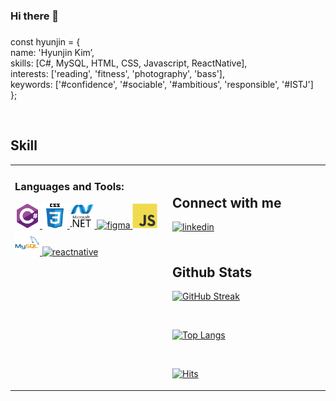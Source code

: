 ### Hi there 👋

  

### <div>

const hyunjin = { <br/>
			name: 'Hyunjin Kim’,  <br/>
			skills: [C#, MySQL, HTML, CSS, Javascript, ReactNative], <br/>
			interests: ['reading', 'fitness', 'photography', 'bass'],  <br/>
			keywords: ['#confidence', '#sociable', '#ambitious', 'responsible', '#ISTJ']  <br/>
};
</div>  
  
  

<br/>  


## Skill
<table><tr><td valign="top" width="33%">



<h3 align="left">Languages and Tools:</h3>
<p align="left"> <a href="https://www.w3schools.com/cs/" target="_blank" rel="noreferrer"> <img src="https://raw.githubusercontent.com/devicons/devicon/master/icons/csharp/csharp-original.svg" alt="csharp" width="40" height="40"/> </a> <a href="https://www.w3schools.com/css/" target="_blank" rel="noreferrer"> <img src="https://raw.githubusercontent.com/devicons/devicon/master/icons/css3/css3-original-wordmark.svg" alt="css3" width="40" height="40"/> </a> <a href="https://dotnet.microsoft.com/" target="_blank" rel="noreferrer"> <img src="https://raw.githubusercontent.com/devicons/devicon/master/icons/dot-net/dot-net-original-wordmark.svg" alt="dotnet" width="40" height="40"/> </a> <a href="https://www.figma.com/" target="_blank" rel="noreferrer"> <img src="https://www.vectorlogo.zone/logos/figma/figma-icon.svg" alt="figma" width="40" height="40"/> </a> <a href="https://developer.mozilla.org/en-US/docs/Web/JavaScript" target="_blank" rel="noreferrer"> <img src="https://raw.githubusercontent.com/devicons/devicon/master/icons/javascript/javascript-original.svg" alt="javascript" width="40" height="40"/> </a> <a href="https://www.mysql.com/" target="_blank" rel="noreferrer"> <img src="https://raw.githubusercontent.com/devicons/devicon/master/icons/mysql/mysql-original-wordmark.svg" alt="mysql" width="40" height="40"/> </a> <a href="https://reactnative.dev/" target="_blank" rel="noreferrer"> <img src="https://reactnative.dev/img/header_logo.svg" alt="reactnative" width="40" height="40"/> </a> </p>


</td><td valign="top" width="33%">


<br/>  


## Connect with me  
<div>
<a href="https://www.linkedin.com/in/hyunjin-kim-4593ba256/" target="_blank">
<img src=https://img.shields.io/badge/linkedin-%231E77B5.svg?&style=for-the-badge&logo=linkedin&logoColor=white alt=linkedin style="margin-bottom: 5px;" />
</a>  
</div>  
  

<br/>  


## Github Stats  
[![GitHub Streak](https://streak-stats.demolab.com/?user=icecreamp)](https://git.io/streak-stats)  

<br/>  



[![Top Langs](https://github-readme-stats.vercel.app/api/top-langs/?username=icecreamp&layout=compact)](https://github.com/icecreamp/github-readme-stats)

<br/>

[![Hits](https://hits.sh/github.com/icecreamp/hits.svg?label=%F0%9F%91%8B&labelColor=ffffff)](https://hits.sh/github.com/icecreamp/hits/)
